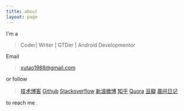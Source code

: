 ```yaml
---
title: about  
layout: page  
---  
```


I'm a

> Coder| Writer | GTDer | Android Developmentor

Email 

> xutao1988@gmail.com

or follow 

> [技术博客](http://www.cnblogs.com/xutao1988/)
> [Github](https://github.com/xutao1988/)
> [Stackoverflow](http://stackoverflow.com/users/1204694/xutao1988)
> [新浪微博](http://weibo.com/scfd)
> [知乎](http://www.zhihu.com/people/scfd)
> [Quora](http://www.quora.com/Xu-Tao-1)
> [豆瓣](http://www.douban.com/people/scfd/)
> [晨间日记](http://blog.sina.com.cn/u/1682435747)

to reach me
